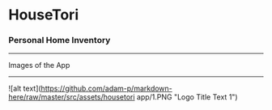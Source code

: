 # HouseTori

### Personal Home Inventory

---

Images of the App

---

![alt text](https://github.com/adam-p/markdown-here/raw/master/src/assets/housetori app/1.PNG "Logo Title Text 1")
